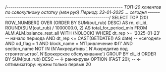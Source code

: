 /*----------------------------------------------------------
   ТОП-20 клиентов по совокупному остатку (млн руб)
   Период: 23-01-2025 … сегодня
----------------------------------------------------------*/
SELECT TOP (20)
       ROW_NUMBER() OVER (ORDER BY SUM(out_rub) DESC) AS rn,
       cli_id,
       ROUND(SUM(out_rub) / 1000000.0, 2)             AS total_for_period_mln
FROM ALM.ALM.balance_rest_all WITH (NOLOCK)
WHERE dt_rep >= '2025-01-23'                -- начало периода
  AND dt_rep <= CAST(GETDATE() AS date)     -- «сегодня»
  AND od_flag     = 1
  AND block_name  = N'Привлечение ФЛ'
  AND section_name NOT IN (N'Аккредитивы',
                           N'Аккредитив под строительство',
                           N'Брокерское обслуживание')
GROUP BY cli_id
ORDER BY SUM(out_rub) DESC                  -- ↓ ранжируем
OPTION (FAST 20);                           -- ← оптимизатору: нужны только первые 20
